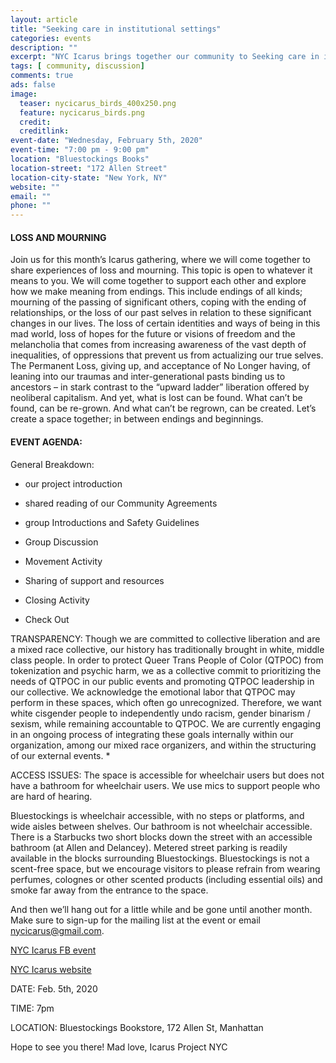 ```yaml
---
layout: article
title: "Seeking care in institutional settings"
categories: events
description: ""
excerpt: "NYC Icarus brings together our community to Seeking care in institutional settings"
tags: [ community, discussion]
comments: true
ads: false
image:
  teaser: nycicarus_birds_400x250.png
  feature: nycicarus_birds.png
  credit: 
  creditlink: 
event-date: "Wednesday, February 5th, 2020"
event-time: "7:00 pm - 9:00 pm"
location: "Bluestockings Books"
location-street: "172 Allen Street"
location-city-state: "New York, NY"
website: ""
email: ""
phone: ""
---
```


#### LOSS AND  MOURNING



Join us for this month’s Icarus gathering, where we will come together to share experiences of loss and mourning. This topic is open to whatever it means to you. We will come together to support each other and explore how we make meaning from endings. This include endings of all kinds; mourning of the passing of significant others, coping with the ending of relationships, or the loss of our past selves in relation to these significant changes in our lives. The loss of certain identities and ways of being in this mad world, loss of hopes for the future or visions of freedom and the melancholia that comes from increasing awareness of the vast depth of inequalities, of oppressions that prevent us from actualizing our true selves. The Permanent Loss, giving up, and acceptance of No Longer having, of leaning into our traumas and inter-generational pasts binding us to ancestors – in stark contrast to the “upward ladder” liberation offered by neoliberal capitalism. And yet, what is lost can be found. What can’t be found, can be re-grown. And what can’t be regrown, can be created. Let’s create a space together; in between endings and beginnings.
#### EVENT AGENDA:

General Breakdown:

* our project introduction

* shared reading of our Community Agreements

* group Introductions and Safety Guidelines

* Group Discussion

* Movement Activity

* Sharing of support and resources

* Closing Activity

* Check Out


TRANSPARENCY:
Though we are committed to collective liberation and are a mixed race collective, our history has traditionally brought in white, middle class people. In order to protect Queer Trans People of Color (QTPOC) from tokenization and psychic harm, we as a collective commit to prioritizing the needs of QTPOC in our public events and promoting QTPOC leadership in our collective. We acknowledge the emotional labor that QTPOC may perform in these spaces, which often go unrecognized. Therefore, we want white cisgender people to independently undo racism, gender binarism / sexism, while remaining accountable to QTPOC. We are currently engaging in an ongoing process of integrating these goals internally within our organization, among our mixed race organizers, and within the structuring of our external events. *

ACCESS ISSUES: The space is accessible for wheelchair users but does not have a bathroom for wheelchair users. We use mics to support people who are hard of hearing.

Bluestockings is wheelchair accessible, with no steps or platforms, and wide aisles between shelves. Our bathroom is not wheelchair accessible. There is a Starbucks two short blocks down the street with an accessible bathroom (at Allen and Delancey). Metered street parking is readily available in the blocks surrounding Bluestockings. Bluestockings is not a scent-free space, but we encourage visitors to please refrain from wearing perfumes, colognes or other scented products (including essential oils) and smoke far away from the entrance to the space.

And then we’ll hang out for a little while and be gone until another month. Make sure to sign-up for the mailing list at the event or email nycicarus@gmail.com.

[NYC Icarus FB event](https://www.facebook.com/events/1055263221324032/)

[NYC Icarus website](http://nycicarus.org/)


DATE: Feb. 5th, 2020

TIME: 7pm

LOCATION: Bluestockings Bookstore, 172 Allen St, Manhattan

Hope to see you there!
Mad love, Icarus Project NYC
